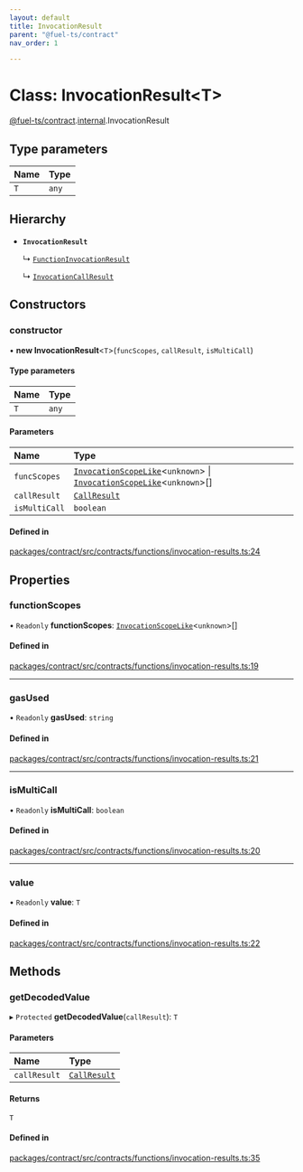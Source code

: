 ```yaml
---
layout: default
title: InvocationResult
parent: "@fuel-ts/contract"
nav_order: 1

---
```


# Class: InvocationResult<T\>

[@fuel-ts/contract](../index.md).[internal](../namespaces/internal.md).InvocationResult

## Type parameters

| Name | Type |
| :------ | :------ |
| `T` | `any` |

## Hierarchy

- **`InvocationResult`**

  ↳ [`FunctionInvocationResult`](internal-FunctionInvocationResult.md)

  ↳ [`InvocationCallResult`](internal-InvocationCallResult.md)

## Constructors

### constructor

• **new InvocationResult**<`T`\>(`funcScopes`, `callResult`, `isMultiCall`)

#### Type parameters

| Name | Type |
| :------ | :------ |
| `T` | `any` |

#### Parameters

| Name | Type |
| :------ | :------ |
| `funcScopes` | [`InvocationScopeLike`](../index.md#invocationscopelike)<`unknown`\> \| [`InvocationScopeLike`](../index.md#invocationscopelike)<`unknown`\>[] |
| `callResult` | [`CallResult`](../namespaces/internal.md#callresult) |
| `isMultiCall` | `boolean` |

#### Defined in

[packages/contract/src/contracts/functions/invocation-results.ts:24](https://github.com/FuelLabs/fuels-ts/blob/master/packages/contract/src/contracts/functions/invocation-results.ts#L24)

## Properties

### functionScopes

• `Readonly` **functionScopes**: [`InvocationScopeLike`](../index.md#invocationscopelike)<`unknown`\>[]

#### Defined in

[packages/contract/src/contracts/functions/invocation-results.ts:19](https://github.com/FuelLabs/fuels-ts/blob/master/packages/contract/src/contracts/functions/invocation-results.ts#L19)

___

### gasUsed

• `Readonly` **gasUsed**: `string`

#### Defined in

[packages/contract/src/contracts/functions/invocation-results.ts:21](https://github.com/FuelLabs/fuels-ts/blob/master/packages/contract/src/contracts/functions/invocation-results.ts#L21)

___

### isMultiCall

• `Readonly` **isMultiCall**: `boolean`

#### Defined in

[packages/contract/src/contracts/functions/invocation-results.ts:20](https://github.com/FuelLabs/fuels-ts/blob/master/packages/contract/src/contracts/functions/invocation-results.ts#L20)

___

### value

• `Readonly` **value**: `T`

#### Defined in

[packages/contract/src/contracts/functions/invocation-results.ts:22](https://github.com/FuelLabs/fuels-ts/blob/master/packages/contract/src/contracts/functions/invocation-results.ts#L22)

## Methods

### getDecodedValue

▸ `Protected` **getDecodedValue**(`callResult`): `T`

#### Parameters

| Name | Type |
| :------ | :------ |
| `callResult` | [`CallResult`](../namespaces/internal.md#callresult) |

#### Returns

`T`

#### Defined in

[packages/contract/src/contracts/functions/invocation-results.ts:35](https://github.com/FuelLabs/fuels-ts/blob/master/packages/contract/src/contracts/functions/invocation-results.ts#L35)
